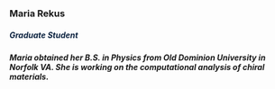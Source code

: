 <h3><b>Maria Rekus</b></h3>
<h5 style="color: #0c2340;"><b>Graduate Student</b></h5>
<p></p>
<h5>Maria obtained her B.S. in Physics from Old Dominion University in Norfolk VA. She is working on the computational analysis of chiral materials.</h5>

